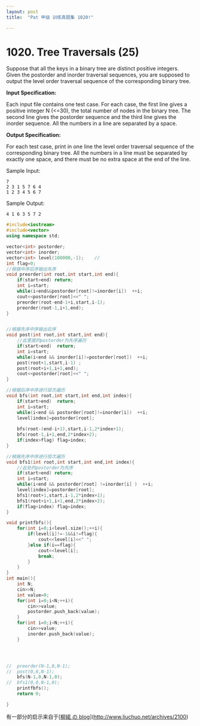 ```yaml
---
layout: post
title:  "Pat 甲级 训练真题集 1020!"

---
```

# 1020. Tree Traversals (25)

Suppose that all the keys in a binary tree are distinct positive integers.  Given the postorder and inorder traversal sequences, you are supposed to output the level order traversal sequence of the corresponding binary tree.

**Input Specification:**

Each input file contains one test case.  For each case, the first line gives a positive integer N (<=30), the total number of nodes in the binary tree.  The second line gives the postorder sequence and the third line gives the inorder sequence.  All the numbers in a line are separated by a space.

**Output Specification:**

For each test case, print in one line the level order traversal sequence of the corresponding binary tree.  All the numbers in a line must be separated by exactly one space, and there must be no extra space at the end of the line.

Sample Input:

```
7
2 3 1 5 7 6 4
1 2 3 4 5 6 7

```

Sample Output:

```
4 1 6 3 5 7 2
```
```c++
#include<iostream>
#include<vector>
using namespace std;

vector<int> postorder;
vector<int> inorder;
vector<int> level(100000,-1);    //
int flag=0;
//根据中序后序输出先序
void preorder(int root,int start,int end){
	if(start>end) return;
	int i=start;
	while(i<end&&postorder[root]!=inorder[i])  ++i;
	cout<<postorder[root]<<" ";
	preorder(root-end-1+i,start,i-1);
	preorder(root-1,i+1,end);
}


//根据先序中序输出后序
void post(int root,int start,int end){
	//此里面的postorder为先序遍历
	if(start>end)  return;
	int i=start;
	while(i<end && inorder[i]!=postorder[root])  ++i;
	post(root+1,start,i-1) ;                                           //左
	post(root+i+1,i+1,end);
	cout<<postorder[root]<<" ";
}

//根据后序中序进行层次遍历
void bfs(int root,int start,int end,int index){
	if(start>end)  return;
	int i=start;
	while(i<end && postorder[root]!=inorder[i])  ++i;
	level[index]=postorder[root];
	
	bfs(root-(end-i+1),start,i-1,2*index+1);
	bfs(root-1,i+1,end,2*index+2);
	if(index>flag) flag=index;
}

//根据先序中序进行层次遍历
void bfs1(int root,int start,int end,int index){
	//此处的postorder为先序
	if(start>end) return;
	int i=start;
	while(i<end && postorder[root] !=inorder[i] )  ++i;
	level[index]=postorder[root];
	bfs1(root+1,start,i-1,2*index+1);
	bfs1(root+i+1,i+1,end,2*index+2);
	if(flag<index) flag=index;
}

void printfbfs(){
	for(int i=0;i<level.size();++i){
		if(level[i]!=-1&&i!=flag){
			cout<<level[i]<<" ";
		}else if(i==flag){
			cout<<level[i];
			break;
		}
	}
}
int main(){
	int N;
	cin>>N;
	int value=0;
	for(int i=0;i<N;++i){
		cin>>value;
		postorder.push_back(value);
	}
	for(int i=0;i<N;++i){
		cin>>value;
		inorder.push_back(value);
	}




//	preorder(N-1,0,N-1);
//	post(0,0,N-1);
	bfs(N-1,0,N-1,0);
//	bfs1(0,0,N-1,0);
	printfbfs();
	return 0;

}
```
有一部分的启示来自于[[柳婼 の  blog](http://www.liuchuo.net/)](http://www.liuchuo.net/archives/2100)

